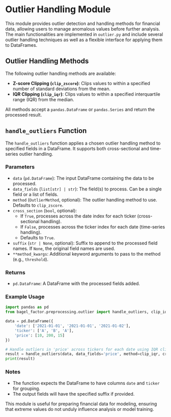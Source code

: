 # Outlier Handling Module

This module provides outlier detection and handling methods for financial data, allowing users to manage anomalous values before further analysis. The main functionalities are implemented in `outlier.py` and include several outlier handling techniques as well as a flexible interface for applying them to DataFrames.

## Outlier Handling Methods

The following outlier handling methods are available:

- **Z-score Clipping (`clip_zscore`)**: Clips values to within a specified number of standard deviations from the mean.
- **IQR Clipping (`clip_iqr`)**: Clips values to within a specified interquartile range (IQR) from the median.

All methods accept a `pandas.DataFrame` or `pandas.Series` and return the processed result.

## `handle_outliers` Function

The `handle_outliers` function applies a chosen outlier handling method to specified fields in a DataFrame. It supports both cross-sectional and time-series outlier handling.

### Parameters

- `data` (`pd.DataFrame`): The input DataFrame containing the data to be processed.
- `data_fields` (`list[str] | str`): The field(s) to process. Can be a single field or a list of fields.
- `method` (`OutlierMethod`, optional): The outlier handling method to use. Defaults to `clip_zscore`.
- `cross_section` (`bool`, optional):
  - If `True`, processes across the date index for each ticker (cross-sectional handling).
  - If `False`, processes across the ticker index for each date (time-series handling).
  - Defaults to `True`.
- `suffix` (`str | None`, optional): Suffix to append to the processed field names. If `None`, the original field names are used.
- `**method_kwargs`: Additional keyword arguments to pass to the method (e.g., `threshold`).

### Returns

- `pd.DataFrame`: A DataFrame with the processed fields added.

### Example Usage

```python
import pandas as pd
from bagel_factor.preprocessing.outlier import handle_outliers, clip_iqr

data = pd.DataFrame({
    'date': ['2021-01-01', '2021-01-01', '2021-01-02'],
    'ticker': ['A', 'B', 'A'],
    'price': [10, 200, 15]
})

# Handle outliers in 'price' across tickers for each date using IQR clipping
result = handle_outliers(data, data_fields='price', method=clip_iqr, cross_section=True, suffix='iqr', threshold=1.5)
print(result)
```

### Notes

- The function expects the DataFrame to have columns `date` and `ticker` for grouping.
- The output fields will have the specified suffix if provided.

This module is useful for preparing financial data for modeling, ensuring that extreme values do not unduly influence analysis or model training.
